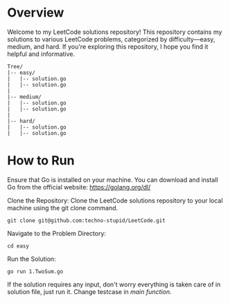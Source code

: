 # Overview

Welcome to my LeetCode solutions repository! This repository contains my solutions to various LeetCode problems, categorized by difficulty—easy, medium, and hard. If you're exploring this repository, I hope you find it helpful and informative.
```
Tree/
|-- easy/
|   |-- solution.go
|   |-- solution.go
|
|-- medium/
|   |-- solution.go
|   |-- solution.go
|
|-- hard/
|   |-- solution.go
|   |-- solution.go

```
# How to Run

Ensure that Go is installed on your machine. You can download and install Go from the official website: https://golang.org/dl/

Clone the Repository:
Clone the LeetCode solutions repository to your local machine using the git clone command.


```git clone git@github.com:techno-stupid/LeetCode.git```

Navigate to the Problem Directory:

```cd easy```

Run the Solution:

```go run 1.TwoSum.go```

If the solution requires any input, don't worry everything is taken care of in solution file, just run it.
Change testcase in *main function*.